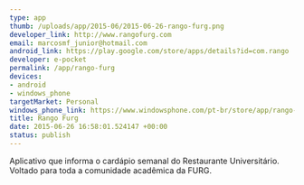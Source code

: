 ```yaml
--- 
type: app
thumb: /uploads/app/2015-06/2015-06-26-rango-furg.png
developer_link: http://www.rangofurg.com
email: marcosmf_junior@hotmail.com
android_link: https://play.google.com/store/apps/details?id=com.rango
developer: e-pocket
permalink: /app/rango-furg
devices: 
- android
- windows_phone
targetMarket: Personal
windows_phone_link: https://www.windowsphone.com/pt-br/store/app/rango-furg/f24e5271-4345-466a-9085-b4116b0a5028
title: Rango Furg
date: 2015-06-26 16:58:01.524147 +00:00
status: publish
---
```


Aplicativo que informa o cardápio semanal do Restaurante Universitário.
Voltado para toda a comunidade acadêmica da FURG.
